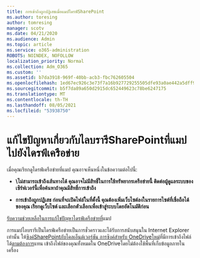 ```yaml
---
title: การเข้าถึงถูกปฏิเสธเมื่อแมปไดรฟ์SharePoint
ms.author: toresing
author: tomresing
manager: scotv
ms.date: 04/21/2020
ms.audience: Admin
ms.topic: article
ms.service: o365-administration
ROBOTS: NOINDEX, NOFOLLOW
localization_priority: Normal
ms.collection: Adm_O365
ms.custom: ''
ms.assetid: b7da3918-969f-40bb-acb3-fbc762605504
ms.openlocfilehash: 1ed67ec926c3e73f7a16b927729255505dfe93a0ae442a5dff9400afafb41d8e
ms.sourcegitcommit: b5f7da89a650d2915dc652449623c78be6247175
ms.translationtype: MT
ms.contentlocale: th-TH
ms.lasthandoff: 08/05/2021
ms.locfileid: "53938750"
---
```

# <a name="fix-problems-with-sharepoint-libraries-mapped-to-network-drives"></a>แก้ไขปัญหาเกี่ยวกับไลบรารีSharePointที่แมปไปยังไดรฟ์เครือข่าย

เมื่อคุณเรียกดูไดรฟ์เครือข่ายที่แมป คุณอาจเห็นหนึ่งในข้อความต่อไปนี้:
  
- **\\ไม่สามารถเข้าถึงเส้นทางได้ คุณอาจไม่มีสิทธิ์ในการใช้ทรัพยากรเครือข่ายนี้ ติดต่อผู้ดูแลระบบของเซิร์ฟเวอร์นี้เพื่อค้นหาถ้าคุณมีสิทธิ์การเข้าถึง**

- **การเข้าถึงถูกปฏิเสธ ก่อนที่จะเปิดไฟล์ในที่ตั้งนี้ คุณต้องเพิ่มเว็บไซต์ลงในรายการไซต์ที่เชื่อถือได้ของคุณ เรียกดูเว็บไซต์ และเลือกตัวเลือกเพื่อเข้าสู่ระบบโดยอัตโนมัติก่อน**

[รับความช่วยเหลือในการแก้ไขปัญหาไดรฟ์เครือข่ายที่](https://docs.microsoft.com/sharepoint/support/administration/troubleshoot-mapped-network-drives)แมป
  
การแมปไลบรารีเป็นไดรฟ์เครือข่ายเป็นการชั่วคราวและได้รับการสนับสนุนใน Internet Explorer เท่านั้น ให้[ซิงค์SharePointกับไคลเอ็นต์เวอร์ชัน การซิงค์สําหรับ OneDriveใหม่](https://support.office.com/article/6de9ede8-5b6e-4503-80b2-6190f3354a88.aspx)ที่มีการเข้าถึงไฟล์ได้[ตามต้องการ](https://support.office.com/article/0e6860d3-d9f3-4971-b321-7092438fb38e.aspx)แทน เข้าถึงไฟล์ของคุณทั้งหมดใน OneDriveโดยไม่ต้องใช้พื้นที่เก็บข้อมูลภายในเครื่อง
  
